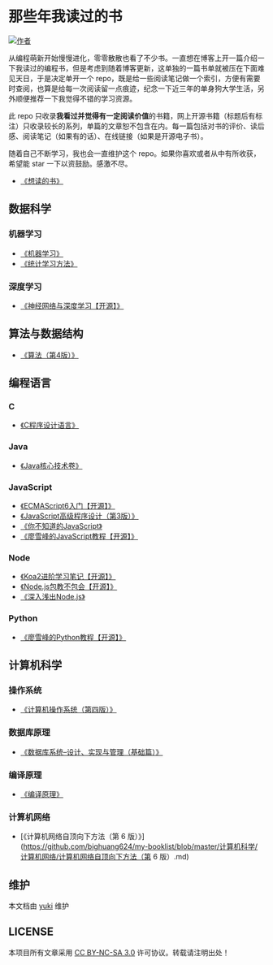 # 那些年我读过的书

[![作者](https://img.shields.io/badge/%E4%BD%9C%E8%80%85-KyonHuang-7AD6FD.svg)](http://kyonhuang.top)

从编程萌新开始慢慢进化，零零散散也看了不少书。一直想在博客上开一篇介绍一下我读过的编程书，但是考虑到随着博客更新，这单独的一篇书单就被压在下面难见天日，于是决定单开一个 repo，既是给一些阅读笔记做一个索引，方便有需要时查阅，也算是给每一次阅读留一点痕迹，纪念一下近三年的单身狗大学生活，另外顺便推荐一下我觉得不错的学习资源。

此 repo 只收录**我看过并觉得有一定阅读价值**的书籍，网上开源书籍（标题后有标注）只收录较长的系列，单篇的文章恕不包含在内。每一篇包括对书的评价、读后感、阅读笔记（如果有的话）、在线链接（如果是开源电子书）。

随着自己不断学习，我也会一直维护这个 repo。如果你喜欢或者从中有所收获，希望能 star 一下以资鼓励。感激不尽。

* [《想读的书》](https://github.com/bighuang624/my-booklist/blob/master/想读的书.md)

## 数据科学


### 机器学习

* [《机器学习》](https://github.com/bighuang624/my-booklist/blob/master/数据科学/机器学习/机器学习.md)
* [《统计学习方法》](https://github.com/bighuang624/my-booklist/blob/master/数据科学/机器学习/统计学习方法.md)

### 深度学习

* [《神经网络与深度学习【开源】》](https://github.com/bighuang624/my-booklist/blob/master/数据科学/深度学习/神经网络与深度学习【开源】.md)

## 算法与数据结构

* [《算法（第4版）》](https://github.com/bighuang624/my-booklist/blob/master/算法与数据结构/算法（第4版）.md)

## 编程语言


### C

* [《C程序设计语言》](https://github.com/bighuang624/my-booklist/blob/master/编程语言/C/C程序设计语言.md)

### Java

* [《Java核心技术卷》](https://github.com/bighuang624/my-booklist/blob/master/编程语言/Java/Java核心技术卷.md)

### JavaScript

* [《ECMAScript6入门【开源】》](https://github.com/bighuang624/my-booklist/blob/master/编程语言/JavaScript/ECMAScript6入门【开源】.md)
* [《JavaScript高级程序设计（第3版）》](https://github.com/bighuang624/my-booklist/blob/master/编程语言/JavaScript/JavaScript高级程序设计（第3版）.md)
* [《你不知道的JavaScript》](https://github.com/bighuang624/my-booklist/blob/master/编程语言/JavaScript/你不知道的JavaScript.md)
* [《廖雪峰的JavaScript教程【开源】》](https://github.com/bighuang624/my-booklist/blob/master/编程语言/JavaScript/廖雪峰的JavaScript教程【开源】.md)

### Node

* [《Koa2进阶学习笔记【开源】》](https://github.com/bighuang624/my-booklist/blob/master/编程语言/Node/Koa2进阶学习笔记【开源】.md)
* [《Node.js包教不包会【开源】》](https://github.com/bighuang624/my-booklist/blob/master/编程语言/Node/Node.js包教不包会【开源】.md)
* [《深入浅出Node.js》](https://github.com/bighuang624/my-booklist/blob/master/编程语言/Node/深入浅出Node.js.md)

### Python

* [《廖雪峰的Python教程【开源】》](https://github.com/bighuang624/my-booklist/blob/master/编程语言/Python/廖雪峰的Python教程【开源】.md)

## 计算机科学


### 操作系统

* [《计算机操作系统（第四版）》](https://github.com/bighuang624/my-booklist/blob/master/计算机科学/操作系统/计算机操作系统（第四版）.md)

### 数据库原理

* [《数据库系统–设计、实现与管理（基础篇）》](https://github.com/bighuang624/my-booklist/blob/master/计算机科学/数据库原理/数据库系统–设计、实现与管理（基础篇）.md)

### 编译原理

* [《编译原理》](https://github.com/bighuang624/my-booklist/blob/master/计算机科学/编译原理/编译原理.md)

### 计算机网络

* [《计算机网络自顶向下方法（第 6 版）》](https://github.com/bighuang624/my-booklist/blob/master/计算机科学/计算机网络/计算机网络自顶向下方法（第 6 版）.md)

## 维护

本文档由 [yuki](https://github.com/bighuang624/yuki) 维护

## LICENSE

本项目所有文章采用 [CC BY-NC-SA 3.0](https://creativecommons.org/licenses/by-nc-sa/3.0/) 许可协议。转载请注明出处！ 

